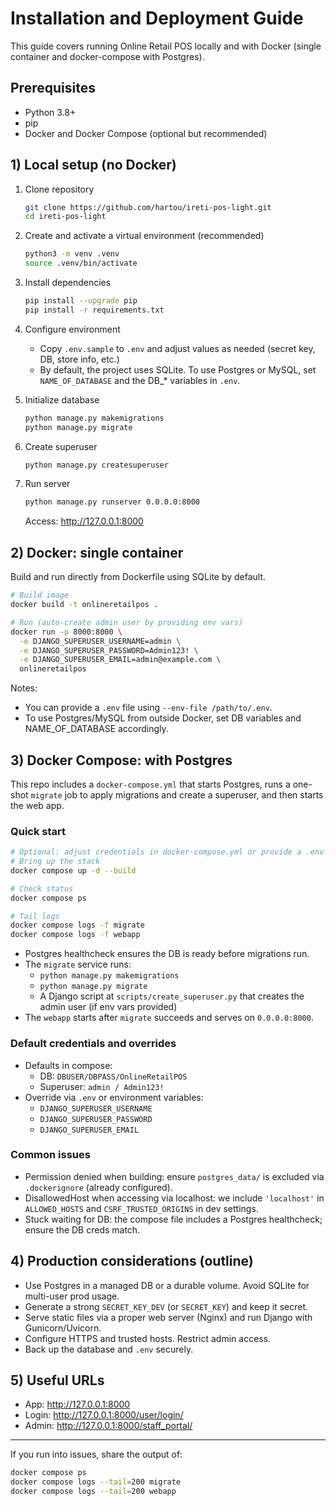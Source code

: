 # Installation and Deployment Guide

This guide covers running Online Retail POS locally and with Docker (single container and docker-compose with Postgres).

## Prerequisites
- Python 3.8+
- pip
- Docker and Docker Compose (optional but recommended)

## 1) Local setup (no Docker)

1. Clone repository
   ```bash
   git clone https://github.com/hartou/ireti-pos-light.git
   cd ireti-pos-light
   ```
2. Create and activate a virtual environment (recommended)
   ```bash
   python3 -m venv .venv
   source .venv/bin/activate
   ```
3. Install dependencies
   ```bash
   pip install --upgrade pip
   pip install -r requirements.txt
   ```
4. Configure environment
   - Copy `.env.sample` to `.env` and adjust values as needed (secret key, DB, store info, etc.)
   - By default, the project uses SQLite. To use Postgres or MySQL, set `NAME_OF_DATABASE` and the DB_* variables in `.env`.

5. Initialize database
   ```bash
   python manage.py makemigrations
   python manage.py migrate
   ```
6. Create superuser
   ```bash
   python manage.py createsuperuser
   ```
7. Run server
   ```bash
   python manage.py runserver 0.0.0.0:8000
   ```
   Access: http://127.0.0.1:8000

## 2) Docker: single container

Build and run directly from Dockerfile using SQLite by default.

```bash
# Build image
docker build -t onlineretailpos .

# Run (auto-create admin user by providing env vars)
docker run -p 8000:8000 \
  -e DJANGO_SUPERUSER_USERNAME=admin \
  -e DJANGO_SUPERUSER_PASSWORD=Admin123! \
  -e DJANGO_SUPERUSER_EMAIL=admin@example.com \
  onlineretailpos
```

Notes:
- You can provide a `.env` file using `--env-file /path/to/.env`.
- To use Postgres/MySQL from outside Docker, set DB variables and NAME_OF_DATABASE accordingly.

## 3) Docker Compose: with Postgres

This repo includes a `docker-compose.yml` that starts Postgres, runs a one-shot `migrate` job to apply migrations and create a superuser, and then starts the web app.

### Quick start
```bash
# Optional: adjust credentials in docker-compose.yml or provide a .env file
# Bring up the stack
docker compose up -d --build

# Check status
docker compose ps

# Tail logs
docker compose logs -f migrate
docker compose logs -f webapp
```

- Postgres healthcheck ensures the DB is ready before migrations run.
- The `migrate` service runs:
  - `python manage.py makemigrations`
  - `python manage.py migrate`
  - A Django script at `scripts/create_superuser.py` that creates the admin user (if env vars provided)
- The `webapp` starts after `migrate` succeeds and serves on `0.0.0.0:8000`.

### Default credentials and overrides
- Defaults in compose:
  - DB: `DBUSER/DBPASS/OnlineRetailPOS`
  - Superuser: `admin / Admin123!`
- Override via `.env` or environment variables:
  - `DJANGO_SUPERUSER_USERNAME`
  - `DJANGO_SUPERUSER_PASSWORD`
  - `DJANGO_SUPERUSER_EMAIL`

### Common issues
- Permission denied when building: ensure `postgres_data/` is excluded via `.dockerignore` (already configured).
- DisallowedHost when accessing via localhost: we include `'localhost'` in `ALLOWED_HOSTS` and `CSRF_TRUSTED_ORIGINS` in dev settings.
- Stuck waiting for DB: the compose file includes a Postgres healthcheck; ensure the DB creds match.

## 4) Production considerations (outline)
- Use Postgres in a managed DB or a durable volume. Avoid SQLite for multi-user prod usage.
- Generate a strong `SECRET_KEY_DEV` (or `SECRET_KEY`) and keep it secret.
- Serve static files via a proper web server (Nginx) and run Django with Gunicorn/Uvicorn.
- Configure HTTPS and trusted hosts. Restrict admin access.
- Back up the database and `.env` securely.

## 5) Useful URLs
- App: http://127.0.0.1:8000
- Login: http://127.0.0.1:8000/user/login/
- Admin: http://127.0.0.1:8000/staff_portal/

---
If you run into issues, share the output of:
```bash
docker compose ps
docker compose logs --tail=200 migrate
docker compose logs --tail=200 webapp
```
